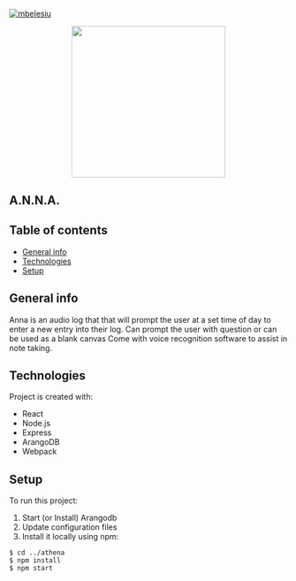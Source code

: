 <p text-align="right">
	
[![mbelesiu](https://circleci.com/gh/mbelesiu/athena.svg?style=shield)](https://circleci.com/gh/mbelesiu/athena)

</p>
<p align="center">
<img src="https://github.com/mbelesiu/athena/blob/main/annalogo.jpg" width="278 px" height="273.5 px">
</p>

## A.N.N.A.               
## Table of contents
* [General info](#general-info)
* [Technologies](#technologies)
* [Setup](#setup)

## General info
Anna is an audio log that that will prompt the user at a set time of day to enter a new entry into their log. Can prompt the user with question or can be used as a blank canvas
Come with voice recognition software to assist in note taking.  
	
## Technologies
Project is created with:
* React
* Node.js
* Express
* ArangoDB
* Webpack
	
## Setup
To run this project:
1) Start (or Install) Arangodb
2) Update configuration files 
3) Install it locally using npm:

```
$ cd ../athena
$ npm install
$ npm start
```
